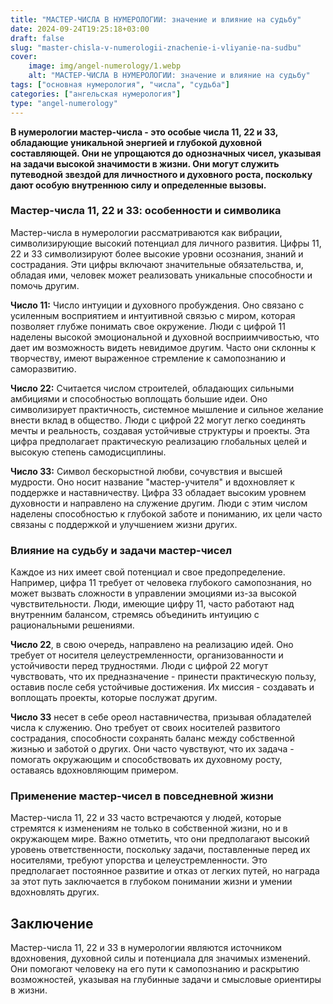 ```yaml
---
title: "МАСТЕР-ЧИСЛА В НУМЕРОЛОГИИ: значение и влияние на судьбу"
date: 2024-09-24T19:25:18+03:00
draft: false
slug: "master-chisla-v-numerologii-znachenie-i-vliyanie-na-sudbu"
cover:
    image: img/angel-numerology/1.webp
    alt: "МАСТЕР-ЧИСЛА В НУМЕРОЛОГИИ: значение и влияние на судьбу"
tags: ["основная нумерология", "числа", "судьба"]
categories: ["ангельская нумерология"]
type: "angel-numerology"
---
```



**В нумерологии мастер-числа - это особые числа 11, 22 и 33, обладающие уникальной энергией и глубокой духовной составляющей. Они не упрощаются до однозначных чисел, указывая на задачи высокой значимости в жизни. Они могут служить путеводной звездой для личностного и духовного роста, поскольку дают особую внутреннюю силу и определенные вызовы.**

### Мастер-числа 11, 22 и 33: особенности и символика

Мастер-числа в нумерологии рассматриваются как вибрации, символизирующие высокий потенциал для личного развития. Цифры 11, 22 и 33 символизируют более высокие уровни осознания, знаний и сострадания. Эти цифры включают значительные обязательства, и, обладая ими, человек может реализовать уникальные способности и помочь другим.

**Число 11:** Число интуиции и духовного пробуждения. Оно связано с усиленным восприятием и интуитивной связью с миром, которая позволяет глубже понимать свое окружение. Люди с цифрой 11 наделены высокой эмоциональной и духовной восприимчивостью, что дает им возможность видеть невидимое другим. Часто они склонны к творчеству, имеют выраженное стремление к самопознанию и саморазвитию.

**Число 22:** Считается числом строителей, обладающих сильными амбициями и способностью воплощать большие идеи. Оно символизирует практичность, системное мышление и сильное желание внести вклад в общество. Люди с цифрой 22 могут легко соединять мечты и реальность, создавая устойчивые структуры и проекты. Эта цифра предполагает практическую реализацию глобальных целей и высокую степень самодисциплины.

**Число 33:** Символ бескорыстной любви, сочувствия и высшей мудрости. Оно носит название "мастер-учителя" и вдохновляет к поддержке и наставничеству. Цифра 33 обладает высоким уровнем духовности и направлено на служение другим. Люди с этим числом наделены способностью к глубокой заботе и пониманию, их цели часто связаны с поддержкой и улучшением жизни других.

### Влияние на судьбу и задачи мастер-чисел

Каждое из них имеет свой потенциал и свое предопределение. Например, цифра 11 требует от человека глубокого самопознания, но может вызвать сложности в управлении эмоциями из-за высокой чувствительности. Люди, имеющие цифру 11, часто работают над внутренним балансом, стремясь объединить интуицию с рациональными решениями.

**Число 22**, в свою очередь, направлено на реализацию идей. Оно требует от носителя целеустремленности, организованности и устойчивости перед трудностями. Люди с цифрой 22 могут чувствовать, что их предназначение - принести практическую пользу, оставив после себя устойчивые достижения. Их миссия - создавать и воплощать проекты, которые послужат другим.

**Число 33** несет в себе ореол наставничества, призывая обладателей числа к служению. Оно требует от своих носителей развитого сострадания, способности сохранять баланс между собственной жизнью и заботой о других. Они часто чувствуют, что их задача - помогать окружающим и способствовать их духовному росту, оставаясь вдохновляющим примером.

### Применение мастер-чисел в повседневной жизни

Мастер-числа 11, 22 и 33 часто встречаются у людей, которые стремятся к изменениям не только в собственной жизни, но и в окружающем мире. Важно отметить, что они предполагают высокий уровень ответственности, поскольку задачи, поставленные перед их носителями, требуют упорства и целеустремленности. Это предполагает постоянное развитие и отказ от легких путей, но награда за этот путь заключается в глубоком понимании жизни и умении вдохновлять других.

## Заключение

Мастер-числа 11, 22 и 33 в нумерологии являются источником вдохновения, духовной силы и потенциала для значимых изменений. Они помогают человеку на его пути к самопознанию и раскрытию возможностей, указывая на глубинные задачи и смысловые ориентиры в жизни.
